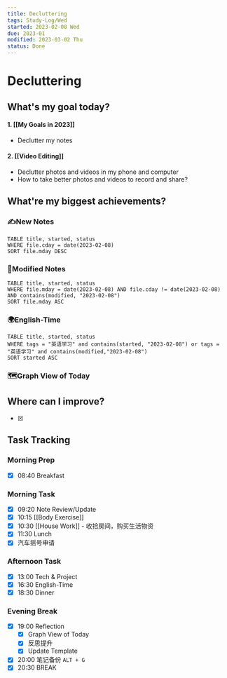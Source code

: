 ```yaml
---
title: Decluttering
tags: Study-Log/Wed
started: 2023-02-08 Wed
due: 2023-01
modified: 2023-03-02 Thu
status: Done
---
```

# Decluttering
## What's my goal today?
#### 1. [[My Goals in 2023]]
- Declutter my notes 
#### 2. [[Video Editing]]
- Declutter photos and videos in my phone and computer
- How to take better photos and videos to record and share?
## What're my biggest achievements?
### ✍️New Notes

```dataview
TABLE title, started, status
WHERE file.cday = date(2023-02-08)
SORT file.mday DESC
```

### 📝Modified Notes

```dataview
TABLE title, started, status
WHERE file.mday = date(2023-02-08) AND file.cday != date(2023-02-08) AND contains(modified, "2023-02-08")
SORT file.mday ASC
```

### 🌍English-Time

```dataview
TABLE title, started, status
WHERE tags = "英语学习" and contains(started, "2023-02-08") or tags = "英语学习" and contains(modified,"2023-02-08") 
SORT started ASC
```

### 🗺️Graph View of Today

## Where can I improve?
- [x] 
## Task Tracking
### Morning Prep
- [x] 08:40 Breakfast
### Morning Task
- [x] 09:20 Note Review/Update
- [x] 10:15 [[Body Exercise]]
- [x] 10:30 [[House Work]] - 收拾房间，购买生活物资
- [x] 11:30 Lunch
- [x] 汽车摇号申请
### Afternoon Task
- [x] 13:00 Tech & Project
- [x] 16:30 English-Time
- [x] 18:30 Dinner
### Evening Break
- [x] 19:00 Reflection
	- [x] Graph View of Today
	- [x] 反思提升
	- [x] Update Template 
- [x] 20:00 笔记备份 `ALT + G`
- [x] 20:30 BREAK
